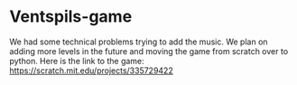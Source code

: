 # Ventspils-game
We had some technical problems trying to add the music. We plan on adding more levels in the future and moving the game from scratch over to python.
Here is the link to the game:
https://scratch.mit.edu/projects/335729422
